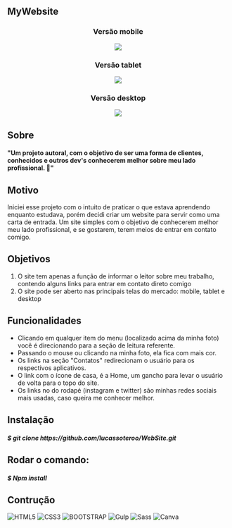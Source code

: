 <h2>MyWebsite</h2>

<section>
  
  <h3 align="center">Versão mobile</h3>
  <p align="center"> <img src="./template/template-mobile.jpeg"/> </p>
  
</section>

<section>
  
  <h3 align="center">Versão tablet</h3>
  <p align="center"> <img src="./template/template-tablet.jpeg" /> </p>
  
</section>

<section>
  
  <h3 align="center">Versão desktop</h3>
  <p align="center"> <img src="./template/template-desktop.jpeg" /> </p>  
  
</section>

<h2>Sobre</h2>

<h4>"Um projeto autoral, com o objetivo de ser uma forma de clientes, conhecidos e outros dev's conhecerem melhor sobre meu lado profissional. 🖖"</h4>

<h2>Motivo</h2>

<p>Iniciei esse projeto com o intuito de praticar o que estava aprendendo enquanto estudava, porém decidi criar um website para servir como uma carta de entrada. Um site simples com o objetivo de conhecerem melhor meu lado profissional, e se gostarem, terem meios de entrar em contato comigo. </p>

<h2>Objetivos</h2>

<ol>
  <li>O site tem apenas a função de informar o leitor sobre meu trabalho, contendo alguns links para entrar em contato direto comigo</li>
  <li>O site pode ser aberto nas principais telas do mercado: mobile, tablet e desktop</li>
</ol>

<h2>Funcionalidades</h2>

<ul>
  <li>Clicando em qualquer item do menu (localizado acima da minha foto) você é direcionando para a seção de leitura referente.</li>
  <li>Passando o mouse ou clicando na minha foto, ela fica com mais cor.</li>
  <li>Os links na seção "Contatos" redirecionam o usuário para os respectivos aplicativos.</li>
  <li>O link com o ícone de casa, é a Home, um gancho para levar o usuário de volta para o topo do site.</li>
  <li>Os links no do rodapé (instagram e twitter) são minhas redes sociais mais usadas, caso queira me conhecer melhor.</li>
</ul>

<h2>Instalação</h2>
  
<h5>$ git clone https://github.com/lucassoteroo/WebSite.git</h5> 

<h2>Rodar o comando:</h2>
  
<h5>$ Npm install</h5> 

<h2>Contrução</h2>

![HTML5](https://img.shields.io/badge/-HTML5-E34F26?style=flat-square&logo=html5&logoColor=ffffff)
![CSS3](https://img.shields.io/badge/-CSS3-1572B6?style=flat-square&logo=css3)
![BOOTSTRAP](https://img.shields.io/badge/-BOOTSTRAP-7952B3?style=flat-square&logo=html5&logoColor=ffffff)
![Gulp](https://img.shields.io/badge/-Gulp-CF4647?style=flat-square&logo=gulp&logoColor=ffffff)
![Sass](https://img.shields.io/badge/-Sass-CC6699?style=flat-square&logo=sass&logoColor=ffffff)
![Canva](https://img.shields.io/badge/-Canva-00C4CC?style=flat-square&logo=canva&logoColor=ffffff)






